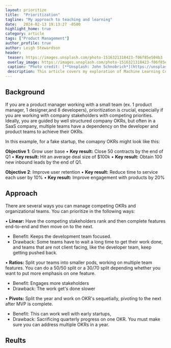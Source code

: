 ```yaml
---
layout: prioritize
title:  "Prioritization"
tagline: "My approach to teaching and learning"
date:   2024-02-13 19:13:27 -0500
highlight_home: true
category: article
tags: ["Product Management"]
author_profile: true
author: Leigh Stewardson
header:
 teaser: https://images.unsplash.com/photo-1516321318423-f06f85e504b3
 overlay_image: https://images.unsplash.com/photo-1516321318423-f06f85e504b3
 caption: "Photo credit: [**Unsplash: John Schnobrich*](https://unsplash.com/@johnschno)"
 description: This article covers my exploration of Machine Learning Course.
---
```


## Background
If you are a product manager working with a small team (ex. 1 product manager, 1 designer,and 8 developers), prioritization is crucial, especially if you are working with company stakeholders with competing priorities. Ideally, you are guided by well structured company OKRs, but often in a SaaS company, multiple teams have a dependency on the developer and product teams to achieve their OKRs.

In this example, for a fake startup, the comapny OKRs might look like this:

**Objective 1**: Grow user base
• **Key result:** Close 50 contracts by the end of Q1
• **Key result:** Hit an average deal size of $100k
• **Key result:** Obtain 100 new inbound leads by the end of Q1.

**Objective 2**: Improve user retention
• **Key result:** Reduce time to service each user by 10%
• **Key result:** Improve engagement with products by 20%

## Approach
There are several ways you can manage competing OKRs and organizational teams. You can prioritize in the following ways:

• **Linear:** Have the competing stakeholders rank and then complete features end-to-end and then move on to the next.
- Benefit: Keeps the development team focused.
- Drawback: Some teams have to wait a long time to get their work done, and teams that are not client facing, like the developer team, keep getting pushed back.

• **Ratios:** Split your teams into smaller pods, working on multiple team features. You can do a 50/50 split or a 30/70 split depending whether you want to put more emphasis on one feature.
- Benefit: Engages more stakeholders
- Drawback: The work get's done slower

• **Pivots:** Split the year and work on OKR's sequetially, pivoting to the next after MVP is complete.
- Benefit: This can work well with early startups, 
- Drawback: Sacrificing quarterly progress on one OKR. You must make sure you can address multiple OKRs in a year.

## Reults

